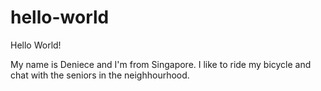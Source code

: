 # hello-world
Hello World!

My name is Deniece and I'm from Singapore.
I like to ride my bicycle and chat with the seniors in the neighhourhood.
